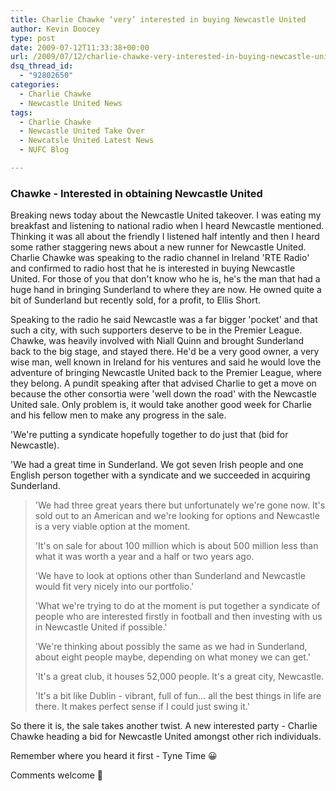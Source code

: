 ```yaml
---
title: Charlie Chawke ‘very’ interested in buying Newcastle United
author: Kevin Doocey
type: post
date: 2009-07-12T11:33:38+00:00
url: /2009/07/12/charlie-chawke-very-interested-in-buying-newcastle-united/
dsq_thread_id:
  - "92802650"
categories:
  - Charlie Chawke
  - Newcastle United News
tags:
  - Charlie Chawke
  - Newcastle United Take Over
  - Newcatsle United Latest News
  - NUFC Blog

---
```

### Chawke - Interested in obtaining Newcastle United

Breaking news today about  the Newcastle United takeover. I was eating my breakfast and listening to national radio when I heard Newcastle mentioned. Thinking it was all about the friendly I listened half intently and then I heard some rather staggering news about a new runner for Newcastle United. Charlie Chawke was speaking to the radio channel in Ireland 'RTE Radio' and confirmed to radio host that he is interested in buying Newcastle United. For those of you that don't know who he is, he's the man that had a huge hand in bringing Sunderland to where they are now. He owned quite a bit of Sunderland but recently sold, for a profit, to Ellis Short.

Speaking to the radio he said Newcastle was a far bigger 'pocket' and that such a city, with such supporters deserve to be in the Premier League. Chawke, was heavily involved with Niall Quinn and brought Sunderland back to the big stage, and stayed there. He'd be a very good owner, a very wise man, well known in Ireland for his ventures and said he would love the adventure of bringing Newcastle United back to the Premier League, where they belong. A pundit speaking after that advised Charlie to get a move on because the other consortia were 'well down the road' with the Newcastle United sale. Only problem is, it would take another good week for Charlie and his fellow men to make any progress in the sale.

'We're putting a syndicate hopefully together to do just that (bid for Newcastle).

'We had a great time in Sunderland. We got seven Irish people and one English person together with a syndicate and we succeeded in acquiring Sunderland.

> 'We had three great years there but unfortunately we're gone now. It's sold out to an American and we're looking for options and Newcastle is a very viable option at the moment.
>
> 'It's on sale for about 100 million which is about 500 million less than what it was worth a year and a half or two years ago.
>
> 'We have to look at options other than Sunderland and Newcastle would fit very nicely into our portfolio.'
>
> 'What we're trying to do at the moment is put together a syndicate of people who are interested firstly in football and then investing with us in Newcastle United if possible.'
>
> 'We're thinking about possibly the same as we had in Sunderland, about eight people maybe, depending on what money we can get.'
>
> 'It's a great club, it houses 52,000 people. It's a great city, Newcastle.
>
> 'It's a bit like Dublin - vibrant, full of fun&#8230; all the best things in life are there. It makes perfect sense if I could just swing it.'

So there it is, the sale takes another twist. A new interested party - Charlie Chawke heading a bid for Newcastle United amongst other rich individuals.

Remember where you heard it first - Tyne Time 😀

Comments welcome 🙂
